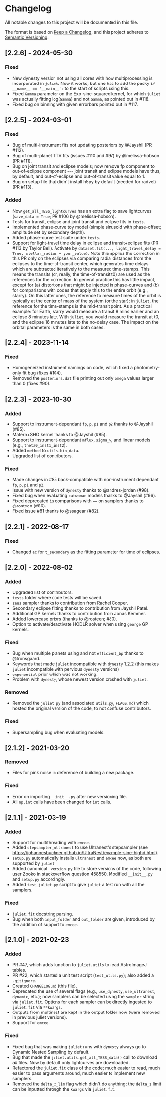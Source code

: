 # Changelog
All notable changes to this project will be documented in this file.

The format is based on [Keep a Changelog](https://keepachangelog.com/en/1.0.0/),
and this project adheres to [Semantic Versioning](https://semver.org/spec/v2.0.0.html).

## [2.2.6] - 2024-05-30
### Fixed
- New dynesty version not using all cores with how multiprocessing is incorporated in `juliet`. Now it works, but one has to add the pesky `if __name__ == '__main__':` to the start of scripts using this.
- Fixed `Gamma` parameter on the Exp-sine-squared kernel, for which `juliet` was actually fitting log(`Gamma`) and not `Gamma`, as pointed out in #118.
- Fixed bug on binning with given errorbars pointed out in #117.

## [2.2.5] - 2024-03-01 
### Fixed
- Bug of multi-instrument fits not updating posteriors by @Jayshil (PR #112).
- Bug of multi-planet TTV fits (issues #110 and #97) by @melissa-hobson (PR #111).
- Bug on joint transit and eclipse models; now remove fp component to out-of-eclipse component --- joint 
  transit and eclipse models have thus, by default, and out-of-eclipse and out-of-transit value equal to 1.
- Bug on setup file that didn't install h5py by default (needed for radvel) (PR #113).

### Added
- Now `get_all_TESS_lightcurves` has an extra flag to save lightcurves (`save_data = True`; PR #106 by @melissa-hobson).
- Tests for transit, eclipse and joint transit and eclipse fits in `tests`.
- Implemented phase-curve toy model (simple sinusoid with phase-offset; amplitude set by secondary depth).
- Added phase-curve test suite under `tests`.
- Support for light-travel time delay in eclipse and transit+eclipse fits (PR #113 by Taylor Bell). Activate by `dataset.fit(..., light_travel_delay = True, stellar_radius = your_value)`. Note this applies the correction in this PR only on the eclipses via comparing radial distances from the eclipses to the time-of-transit center, which generates time delays which are subtracted iteratively to the measured time-stamps. This means the transits (or, really, the time-of-transit t0) are used as the references for the correction. In general practice this has little impact, except for (a) distortions that might be injected in phase-curves and (b) for comparisons with codes that apply this to the entire orbit (e.g., starry). On this latter ones, the reference to measure times of the orbit is typically at the center of mass of the system (or the star); in `juliet`, the reference for the time-stamps is the mid-transit point. As a practical example: for Earth, starry would measure a transit 8 mins earlier and an eclipse 8 minutes late. With `juliet`, you would measure the transit at t0, and the eclipse 16 minutes late to the no-delay case. The impact on the orbital parameters is the same in both cases.

## [2.2.4] - 2023-11-14 
### Fixed
- Homogeneized instrument namings on code, which fixed a photometry-only fit bug (fixes #104).
- Removed the `posteriors.dat` file printing out only `omega` values larger than 0 (fixes #90).

## [2.2.3] - 2023-10-30 
### Added
- Support to instrument-dependant `fp`, `p`, `p1` and `p2` thanks to @Jayshil (#85).
- Matern+SHO kernel thanks to @Jayshil (#85).
- Support to instrument-dependant `mflux`, `sigma_w`, and linear models (e.g., `theta0_inst1_inst2`).
- Added `method` to `utils.bin_data`.
- Upgraded list of contributors.

### Fixed
- Made changes in #85 back-compatible with non-instrument dependant `fp`, `p`, `p1` and `p2`.
- Issue with new version of `dynesty` thanks to @andres-jordan (#98).
- Fixed bug when evaluating `catwoman` models thanks to @Jayshil (#96).
- Fixed deprecated `is` comparisons with `==` on samplers thanks to @rosteen (#86).
- Fixed issue #81 thanks to @ssagear (#82).

## [2.2.1] - 2022-08-17
### Fixed
- Changed `ac` for `t_secondary` as the fitting parameter for time of eclipses.

## [2.2.0] - 2022-08-02
### Added
- Upgraded list of contributors.
- `tests` folder where code tests will be saved.
- `zeus` sampler thanks to contribution from Rachel Cooper.
- Secondary eclipse fitting thanks to contribution from Jayshil Patel.
- Additional GP kernels thanks to contribution from Jonas Kemmer.
- Added lowercase priors (thanks to @rosteen; #80).
- Option to activate/deactivate HODLR solver when using `george` GP kernels.

### Fixed
- Bug when multiple planets using and not `efficient_bp` thanks to @tronsgaard.
- Keywords that made `juliet` incompatible with `dynesty` 1.2.2 (this makes `juliet` incompatible with pervious `dynesty` versions)
- `exponential` prior which was not working.
- Problem with `dynesty`, whose newest version crashed with `juliet`.

### Removed
- Removed the `juliet.py` (and associated `utils.py`, `FLAGS.md`) which hosted the original version of the code, to not confuse contributors.

### Fixed
- Supersampling bug when evaluating models.

## [2.1.2] - 2021-03-20
### Removed
- Files for pink noise in deference of building a new package.

### Fixed
- Error on importing `__init__.py` after new versioning file.
- All `np.int` calls have been changed for `int` calls.

## [2.1.1] - 2021-03-19
### Added
- Support for multithreading with `emcee`.
- Added `stepsampler_ultranest` to use Ultranest's stepsampler (see https://johannesbuchner.github.io/UltraNest/example-sine-highd.html).
- `setup.py` automatically installs `ultranest` and `emcee` now, as both are supported by `juliet`.
- Added canonical `_version.py` file to store versions of the code, following user Zooko in stackoverflow question 458550. Modified `__init__.py` and `setup.py` accordingly.
- Added `test_juliet.py` script to give `juliet` a test run with all the samplers.

### Fixed
- `juliet.fit` docstring parsing.
- Bug when both `input_folder` and `out_folder` are given, introduced by the addition of support to `emcee`.

## [2.1.0] - 2021-02-23
### Added
- PR #47, which adds function to `juliet.utils` to read AstroImageJ tables.
- PR #22, which started a unit test script (`test_utils.py`); also added a `.gitignore`.
- Created `CHANGELOG.md` (this file).
- Deprecated the use of several flags (e.g., `use_dynesty`, `use_ultranest`, `dynamic`, etc.); now samplers can be selected using the `sampler` string via `juliet.fit`. Options for each sampler can be directly ingested to `juliet.fit` via `**kwargs`.
- Outputs from multinest are kept in the output folder now (were removed in previous juliet versions).
- Support for `emcee`.

### Fixed
- Fixed bug that was making `juliet` runs with `dynesty` always go to Dynamic Nested Sampling by default. 
- Bug that made the `juliet.utils.get_all_TESS_data()` call to download _all_ files. Now by default only lightcurves are downloaded.
- Refactored the `juliet.fit` class of the code; much easier to read, much easier to pass arguments around, much easier to implement new samplers.
- Removed the `delta_z_lim` flag which didn't do anything; the `delta_z` limit can be inputted through the `kwargs` via `juliet.fit`.
